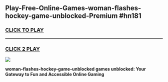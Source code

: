 
## Play-Free-Online-Games-woman-flashes-hockey-game-unblocked-Premium #hn181
<h3>
<a href="https://premium.freeplayer.one?title=woman-flashes-hockey-game-unblocked&ref=8M">CLICK TO PLAY</a></h3>
<hr>

<h3>
<a href="https://premium.freeplayer.one?title=woman-flashes-hockey-game-unblocked&ref=8M">CLICK 2 PLAY</a>
  
</h3>

<a href="https://premium.freeplayer.one?title=woman-flashes-hockey-game-unblocked&ref=8M"><img src="https://clearcache.store/games.png"></a>


**woman-flashes-hockey-game-unblocked games unblocked: Your Gateway to Fun and Accessible Online Gaming**
